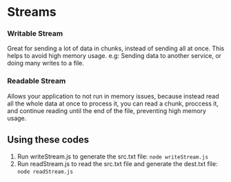 # Streams

### Writable Stream

Great for sending a lot of data in chunks, instead of sending all at once. This helps to avoid high memory usage.
e.g: Sending data to another service, or doing many writes to a file.

### Readable Stream

Allows your application to not run in memory issues, because instead read all the whole data at once to process it, you can read a chunk, proccess it, and continue reading until the end of the file, preventing high memory usage.


## Using these codes

1. Run writeStream.js to generate the src.txt file: `node writeStream.js`
2. Run readStream.js to read the src.txt file and generate the dest.txt file: `node readStream.js`